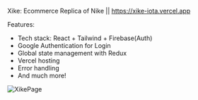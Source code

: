 Xike: Ecommerce Replica of Nike || https://xike-iota.vercel.app

Features:
 * Tech stack: React + Tailwind + Firebase(Auth)
 * Google Authentication for Login
 * Global state management with Redux
 * Vercel hosting
 * Error handling
 * And much more!

![XikePage](https://github.com/Harshathkulal/xike/assets/130536991/7fe01032-7755-482d-8767-6608abf1c7c1)



